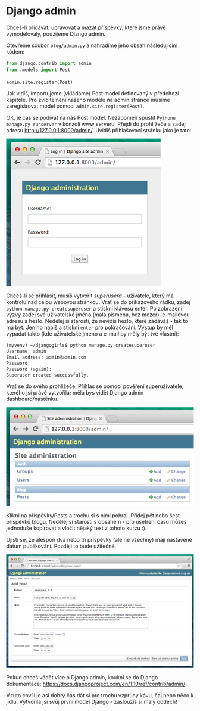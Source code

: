 # Django admin

Chceš-li přidávat, upravovat a mazat příspěvky, které jsme právě vymodelovaly, použijeme Django admin.

Otevřeme soubor `blog/admin.py` a nahradíme jeho obsah následujícím kódem:

```python
from django.contrib import admin
from .models import Post

admin.site.register(Post)
```  

Jak vidíš, importujeme (vkládáme) Post model definovaný v předchozí kapitole. Pro zviditelnění našeho modelu na admin stránce musíme zaregistrovat model pomocí `admin.site.register(Post)`.

OK, je čas se podívat na náš Post model. Nezapomeň spustit `Pythonu manage.py runserver` v konzoli www serveru. Přejdi do prohlížeče a zadej adresu http://127.0.0.1:8000/admin/. Uvidíš přihlašovací stránku jako je tato:

![Login page][1]

 [1]: images/login_page2.png

Chceš-li se přihlásit, musíš vytvořit *superusera* - uživatele, který má kontrolu nad celou webovou stránkou. Vrať se do příkazového řádku, zadej `python manage.py createsuperuser` a stiskni klávesu enter. Po zobrazení výzvy zadej své uživatelské jméno (malá písmena, bez mezer), e-mailovou adresu a heslo. Nedělej si starosti, že nevidíš heslo, které zadáváš - tak to má být. Jen ho napiš a stiskni `enter` pro pokračování. Výstup by měl vypadat takto (kde uživatelské jméno a e-mail by měly být tvé vlastní):

```
(myvenv) ~/djangogirls$ python manage.py createsuperuser
Username: admin
Email address: admin@admin.com
Password:
Password (again):
Superuser created successfully.
```    

Vrať se do svého prohlížeče. Přihlas se pomocí pověření superuživatele, kterého jsi právě vytvořila; měla bys vidět Django admin dashboard/nástěnku.

![Django admin][2]

 [2]: images/django_admin3.png

Klikni na příspěvky/Posts a trochu si s nimi pohraj. Přidej pět nebo šest příspěvků blogu. Nedělej si starosti s obsahem - pro ušetření času můžeš jednoduše kopírovat a vložit nějaký text z tohoto kurzu :).

Ujisti se, že alespoň dva nebo tři příspěvky (ale ne všechny) mají nastavené datum publikování. Později to bude užitečné.

![Django admin][3]

 [3]: images/edit_post3.png

Pokud chceš vědět více o Django admin, koukni se do Django dokumentace: https://docs.djangoproject.com/en/1.10/ref/contrib/admin/

V tuto chvíli je asi dobrý čas dát si pro trochu vzpruhy kávu, čaj nebo něco k jídlu. Vytvořila jsi svůj první model Django - zasloužíš si malý oddech!
